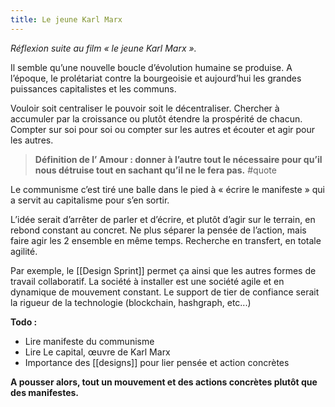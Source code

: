 ```yaml
---
title: Le jeune Karl Marx
---
```


_Réflexion suite au film « le jeune Karl Marx »._

Il semble qu’une nouvelle boucle d’évolution humaine se produise. A l’époque, le prolétariat contre la bourgeoisie et aujourd’hui les grandes puissances capitalistes et les communs.

Vouloir soit centraliser le pouvoir soit le décentraliser. Chercher à accumuler par la croissance ou plutôt étendre la prospérité de chacun. Compter sur soi pour soi ou compter sur les autres et écouter et agir pour les autres.

> **Définition de l’ Amour : donner à l’autre tout le nécessaire pour qu’il nous détruise tout en sachant qu’il ne le fera pas.** #quote

Le communisme c’est tiré une balle dans le pied à « écrire le manifeste » qui a servit au capitalisme pour s’en sortir.

L’idée serait d’arrêter de parler et d’écrire, et plutôt d’agir sur le terrain, en rebond constant au concret. Ne plus séparer la pensée de l’action, mais faire agir les 2 ensemble en même temps. Recherche en transfert, en totale agilité.

Par exemple, le [[Design Sprint]] permet ça ainsi que les autres formes de travail collaboratif. La société à installer est une société agile et en dynamique de mouvement constant. Le support de tier de confiance serait la rigueur de la technologie (blockchain, hashgraph, etc...)

**Todo :**

-   Lire manifeste du communisme
-   Lire Le capital, œuvre de Karl Marx
-   Importance des [[designs]] pour lier pensée et action concrètes

**A pousser alors, tout un mouvement et des actions concrètes plutôt que des manifestes.**